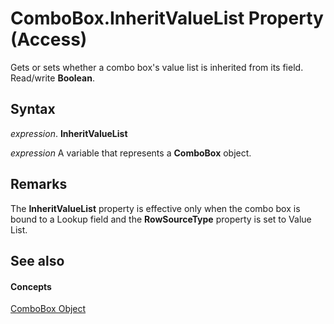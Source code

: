 
# ComboBox.InheritValueList Property (Access)

Gets or sets whether a combo box's value list is inherited from its field. Read/write  **Boolean**.


## Syntax

 _expression_. **InheritValueList**

 _expression_ A variable that represents a **ComboBox** object.


## Remarks

The  **InheritValueList** property is effective only when the combo box is bound to a Lookup field and the **RowSourceType** property is set to Value List.


## See also


#### Concepts


[ComboBox Object](1cf508d5-023e-eb38-3991-71e82b2a4e7e.md)

